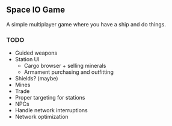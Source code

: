 ## Space IO Game

A simple multiplayer game where you have a ship and do things.

### TODO

- Guided weapons
- Station UI
  * Cargo browser + selling minerals
  * Armament purchasing and outfitting
- Shields? (maybe)
- Mines
- Trade
- Proper targeting for stations
- NPCs
- Handle network interruptions
- Network optimization